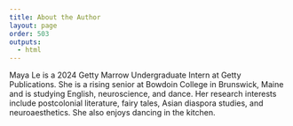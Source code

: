 ```yaml
---
title: About the Author
layout: page
order: 503
outputs:
  - html
---
```


Maya Le is a 2024 Getty Marrow Undergraduate Intern at Getty Publications. She is a rising senior at Bowdoin College in Brunswick, Maine and is studying English, neuroscience, and dance. Her research interests include postcolonial literature, fairy tales, Asian diaspora studies, and neuroaesthetics. She also enjoys dancing in the kitchen.
